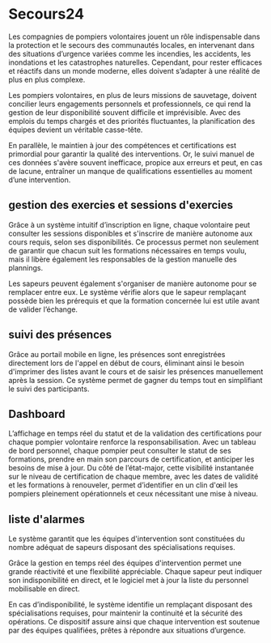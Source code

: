 # Secours24
Les compagnies de pompiers volontaires jouent un rôle indispensable dans la protection et le secours des communautés locales, en intervenant dans des situations d’urgence variées comme les incendies, les accidents, les inondations et les catastrophes naturelles. Cependant, pour rester efficaces et réactifs dans un monde moderne, elles doivent s’adapter à une réalité de plus en plus complexe.

Les pompiers volontaires, en plus de leurs missions de sauvetage, doivent concilier leurs engagements personnels et professionnels, ce qui rend la gestion de leur disponibilité souvent difficile et imprévisible. Avec des emplois du temps chargés et des priorités fluctuantes, la planification des équipes devient un véritable casse-tête.

En parallèle, le maintien à jour des compétences et certifications est primordial pour garantir la qualité des interventions. Or, le suivi manuel de ces données s'avère souvent inefficace, propice aux erreurs et peut, en cas de lacune, entraîner un manque de qualifications essentielles au moment d’une intervention.

## gestion des exercies et sessions d'exercies
Grâce à un système intuitif d’inscription en ligne, chaque volontaire peut consulter les sessions disponibles et s'inscrire de manière autonome aux cours requis, selon ses disponibilités. Ce processus permet non seulement de garantir que chacun suit les formations nécessaires en temps voulu, mais il libère également les responsables de la gestion manuelle des plannings.

Les sapeurs peuvent également s'organiser de manière autonome pour se remplacer entre eux. Le système vérifie alors que le sapeur remplaçant possède bien les prérequis et que la formation concernée lui est utile avant de valider l’échange.

## suivi des présences
Grâce au portail mobile en ligne, les présences sont enregistrées directement lors de l'appel en début de cours, éliminant ainsi le besoin d'imprimer des listes avant le cours et de saisir les présences manuellement après la session. Ce système permet de gagner du temps tout en simplifiant le suivi des participants.

## Dashboard
L’affichage en temps réel du statut et de la validation des certifications pour chaque pompier volontaire renforce la responsabilisation. Avec un tableau de bord personnel, chaque pompier peut consulter le statut de ses formations, prendre en main son parcours de certification, et anticiper les besoins de mise à jour. Du côté de l’état-major, cette visibilité instantanée sur le niveau de certification de chaque membre, avec les dates de validité et les formations à renouveler, permet d’identifier en un clin d'œil les pompiers pleinement opérationnels et ceux nécessitant une mise à niveau.

## liste d'alarmes
Le système garantit que les équipes d'intervention sont constituées du nombre adéquat de sapeurs disposant des spécialisations requises.

Grâce la gestion en temps réel des équipes d'intervention permet une grande réactivité et une flexibilité appréciable. 
Chaque sapeur peut indiquer son indisponibilité en direct, et le logiciel met à jour la liste du personnel mobilisable en direct. 

En cas d’indisponibilité, le système identifie un remplaçant disposant des spécialisations requises, pour maintenir la continuité et la sécurité des opérations. Ce dispositif assure ainsi que chaque intervention est soutenue par des équipes qualifiées, prêtes à répondre aux situations d’urgence.
